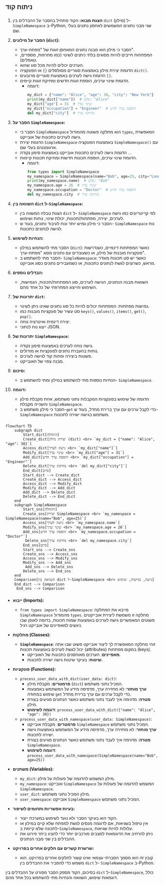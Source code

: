 ## ניתוח קוד

### <algorithm>

1.  **הצגת מבוא:** הקוד מתחיל בהסבר על ההבדלים בין `dict` (מילון) ל- `SimpleNamespace` ב-Python, שני מבני נתונים המשמשים לאחסון נתונים בעלי שם.

2.  **הסבר על מילונים (`dict`):**
    *   הסבר כי מילון הוא מבנה נתונים המאחסן זוגות של "מפתח-ערך".
    *   המפתחות חייבים להיות מסוגים בלתי ניתנים לשינוי (כמו מחרוזות, מספרים, טאפלים).
    *   הערכים יכולים להיות מכל סוג שהוא.
    *   הדגמת יצירת מילון באמצעות סוגריים מסולסלים `{}` או הפונקציה `dict()`.
    *   הדגמת גישה לערכים באמצעות סוגריים מרובעים `[]`.
    *   הדגמת שינוי ערכים, הוספת זוגות חדשים ומחיקת זוגות קיימים.
        *   דוגמה:
            ```python
            my_dict = {"name": "Alice", "age": 30, "city": "New York"}
            print(my_dict["name"])  # פלט: "Alice"
            my_dict["age"] = 31  # שינוי ערך
            my_dict["occupation"] = "Engineer"  # הוספת ערך חדש
            del my_dict["city"]  # מחיקת ערך
            ```

3.  **הסבר על `SimpleNamespace`:**
    *   הסבר כי `SimpleNamespace` הוא מחלקה פשוטה מהמודול `types`, המאפשרת גישה לערכים כתכונות של אובייקט.
    *   הדגמת יצירת `SimpleNamespace` באמצעות הפונקציה `SimpleNamespace()` עם ארגומנטים בעלי שם.
    *   הדגמת גישה לערכים כתכונות אובייקט באמצעות סימון נקודה `.`.
    *   הדגמת שינוי ערכים, הוספת תכונות חדשות ומחיקת תכונות קיימות.
        *   דוגמה:
            ```python
            from types import SimpleNamespace
            my_namespace = SimpleNamespace(name="Bob", age=25, city="London")
            print(my_namespace.name)  # פלט: "Bob"
            my_namespace.age = 26  # שינוי ערך
            my_namespace.occupation = "Doctor"  # הוספת ערך חדש
            del my_namespace.city  # מחיקת ערך
            ```

4.  **השוואה בין `dict` ל-`SimpleNamespace`:**
    *   הצגת טבלה המשווה בין `dict` ל- `SimpleNamespace` לפי קריטריונים כמו גישה לערכים, יצירה, מפתחות/תכונות, יכולת שינוי, נוחות ושימוש.
    *   הסבר כי מילון גמיש יותר ונוח לעיבוד נתונים, בעוד ש- `SimpleNamespace` נוח לגישה לנתונים כתכונות.

5.  **הנחיות לשימוש:**
    *   הסבר מתי להשתמש במילון (`dict`): כאשר המפתחות דינמיים, כשנדרשות פונקציות מובנות של מילון, או כשעובדים עם נתונים מסוג "מפתח-ערך".
    *   הסבר מתי להשתמש ב- `SimpleNamespace`: כאשר יש סט תכונות מוגדר מראש, כשרוצים לגשת לנתונים כתכונות, או כשמעבירים נתונים כסוג אובייקט.

6.  **הבדלים נוספים:**
    *   השוואת מבנה הנתונים, הגישה לערכים, סוג המפתחות/תכונות, הגמישות, השימוש והייצוג המחרוזתי של כל אחד מהם.

7.  **יתרונות של `dict`:**
    *   גמישות מפתחות: המפתחות יכולים להיות כל סוג נתונים שאינו ניתן לשינוי.
    *   סט עשיר של פונקציות מובנות כמו `keys()`, `values()`, `items()`, `get()`, `pop()`.
    *   יצירה דינמית ואיטרציה נוחה.
    *   ייצוג נוח לנתוני JSON.

8.  **יתרונות של `SimpleNamespace`:**
    *   גישה נוחה לערכים באמצעות סימון נקודה.
    *   נוחות בהעברת נתונים לפונקציות או מודולים.
    *   פשטות ביצירה ופחות קוד לגישה לערכים.
    *   מבנה צפוי של האובייקט.

9.  **סיכום:**
    *   הנחיות נוספות מתי להשתמש במילון ומתי להשתמש ב- `SimpleNamespace`.

10. **דוגמה:**
    *   הדגמה של שימוש בפונקציות המקבלות נתוני משתמש, אחת מקבלת מילון והשנייה מקבלת `SimpleNamespace`.
    *   הסבר כי מילון משתמש ב-`get` כדי לקבל ערכים עם ערך ברירת מחדל, בעוד ש- `SimpleNamespace` משתמש בגישה ישירה לתכונות.

### <mermaid>

```mermaid
flowchart TD
    subgraph dict
        Start_dict[התחלה]
        Create_dict[יצירת מילון (dict) <br> `my_dict = {"name": "Alice", "age": 30}`]
        Access_dict[גישה לערך <br> `my_dict["name"]`]
        Modify_dict[שינוי ערך <br> `my_dict["age"] = 31`]
        Add_dict[הוספת ערך חדש <br> `my_dict["occupation"] = "Engineer"`]
        Delete_dict[מחיקת ערך <br> `del my_dict["city"]`]
        End_dict[סיום]
        Start_dict --> Create_dict
        Create_dict --> Access_dict
        Access_dict --> Modify_dict
        Modify_dict --> Add_dict
        Add_dict --> Delete_dict
        Delete_dict --> End_dict
    end
    subgraph SimpleNamespace
        Start_sns[התחלה]
        Create_sns[יצירת SimpleNamespace <br> `my_namespace = SimpleNamespace(name="Bob", age=25)`]
        Access_sns[גישה לערך <br> `my_namespace.name`]
        Modify_sns[שינוי ערך <br> `my_namespace.age = 26`]
        Add_sns[הוספת ערך חדש <br> `my_namespace.occupation = "Doctor"`]
         Delete_sns[מחיקת ערך <br> `del my_namespace.city`]
        End_sns[סיום]
        Start_sns --> Create_sns
        Create_sns --> Access_sns
        Access_sns --> Modify_sns
        Modify_sns --> Add_sns
         Add_sns --> Delete_sns
        Delete_sns --> End_sns
    end
    Comparison[השוואה בין dict ל-SimpleNamespace <br> גישה, גמישות, שימוש]
    End_dict --> Comparison
     End_sns --> Comparison
```

### <explanation>

*   **ייבוא (Imports):**
    *   `from types import SimpleNamespace`: מייבא את המחלקה `SimpleNamespace` מהמודול `types`. מחלקה זו משמשת ליצירת אובייקטים פשוטים המאפשרים גישה לערכים באמצעות שמות תכונות, בדומה לאופן שבו ניגשים למאפיינים של אובייקט רגיל.

*   **מחלקות (Classes):**
    *   **`SimpleNamespace`**: זוהי מחלקה המאפשרת לך ליצור אובייקט פשוט שבו אתה יכול לגשת לערכים באמצעות תכונות (attributes) במקום מפתחות (keys).
        *   **מאפיינים**: הערכים מאוחסנים כתכונות של האובייקט.
        *   **שיטות**: בעיקר שיטות גישה ישירה לתכונות.

*   **פונקציות (Functions):**
    *   `process_user_data_with_dict(user_data: dict)`:
        *   **פרמטרים**: מקבלת מילון (`dict`) המכיל נתוני משתמש.
        *   **ערך מוחזר**: לא מחזירה ערך, מדפיסה מידע על המשתמש באמצעות שימוש במתודה `get` כדי לקבל ערכים עם ערך ברירת מחדל.
        *   **מטרה**: מדגימה איך לעבד נתוני משתמש כאשר הנתונים מגיעים בצורת מילון.
        *   **דוגמה לשימוש**: `process_user_data_with_dict({"name": "Alice", "age": 30})`
    *   `process_user_data_with_namespace(user_data: SimpleNamespace)`:
        *   **פרמטרים**: מקבלת אובייקט `SimpleNamespace` המכיל נתוני משתמש.
        *   **ערך מוחזר**: לא מחזירה ערך, מדפיסה מידע על המשתמש באמצעות גישה ישירה לתכונות.
        *   **מטרה**: מדגימה איך לעבד נתוני משתמש כאשר הנתונים מגיעים בצורת `SimpleNamespace`.
        *   **דוגמה לשימוש**: `process_user_data_with_namespace(SimpleNamespace(name="Bob", age=25))`

*   **משתנים (Variables):**
    *   `my_dict`: מילון המשמש להדגמה של פעולות על מילון.
    *   `my_namespace`: אובייקט `SimpleNamespace` המשמש להדגמה של פעולות על `SimpleNamespace`.
    *   `user_dict`: מילון המכיל נתוני משתמש.
    *   `user_namespace`: אובייקט `SimpleNamespace` המכיל נתוני משתמש.

*   **בעיות אפשריות ותחומים לשיפור:**
    *   הקוד הוא בעיקר הסבר ולא נועד לשימוש במערכת ייצור.
    *   אין טיפול בשגיאות, אם לדוגמה מנסים לגשת למפתח שלא קיים במילון או לתכונה שלא קיימת ב-`SimpleNamespace`, עלולות להיות שגיאות.
    *   ניתן להרחיב את הדוגמאות למצבים מורכבים יותר כדי להציג ביתר פירוט את ההבדלים בין שני מבני הנתונים.

*   **שרשרת קשרים עם חלקים אחרים בפרויקט:**
    *   קובץ זה הוא מסמך הסברתי עצמאי ואינו קשור לחלקים אחרים בפרויקט. הוא משמש כדי להסביר את ההבדלים בין `dict` ל- `SimpleNamespace` ב-Python.

בסיכום, הקוד מספק הסבר מפורט על ההבדלים בין `dict` ל-`SimpleNamespace`, כולל דוגמאות שימוש, השוואה והנחיות מתי להשתמש בכל אחד מהם.
